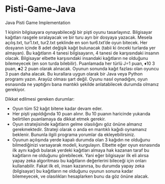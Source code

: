 # Pisti-Game-Java
Java Pisti Game Implementation

1 kişinin bilgisayara oynayabileceği bir pişti oyunu tasarlayınız. Bilgisayar kağıtları rasgele 
sıralayacak ve bir turu ayrı bir dosyaya yazacak. Mesela açılış.txt, tur1.txt, tur2.txt şeklinde en 
son tur6.txt’de oyun bitecek. Her dosyanın içinde 8 adet değişik kağıt bulunacak (tabii ki 
önceki turlarda yer almayan). Bu kağıtların 4 tanesi bilgisayarın, 4 tanesi de karşısındaki 
insanın olacak. Bilgisayar elbette karşısındaki insandaki kağıtların ne olduğunu bilemeyecek 
(en son turda bilebilir).
Puanlamada her türlü J=1 puan, ♦10 3 puan, ♣2 2 puan olarak alınacak. Oyunun sonunda 
kağıt fazlası olan oyuncu 3 puan daha alacak. 
Bu kurallara uygun olarak bir Java veya Python programı yazın. Arayüz olması şart değil. 
Oyunu nasıl oynadığını, oyun esnasında ne yaptığını bana mantıklı şekilde anlatabilecek 
durumda olmanız gerekiyor.

Dikkat edilmesi gereken durumlar:
- Oyun tüm 52 kağıt bitene kadar devam eder.
- Her pişti yapıldığında 10 puan alınır. Bu 10 puanın haricinde yukarıda belirtilen 
puanlamaya da dikkat etmek gerekir.
- Oyun stratejisinde kağıtların gelme olasılığını göz önüne almanız gerekmektedir. 
Strateji olarak o anda en mantıklı kağıdı oynamanız beklenir. Bununla ilgili programa 
yorumlar da ekleyebilirsiniz.
- Oyunun açılışında yerde kapalı durumda olan 3 kağıdın ne olduğunu bilmediğinizi varsayarak modeli, kurgulayın. Elbette eğer oyun esnasında ilk aynı kağıdı bularak yerdeki kağıtları almaya hak kazanan taraf bu kağıtların ne olduğunu görebilecek. Yani eğer bilgisayar ilk eli alırsa yapay zeka algoritması bu kağıtların değerlerini bileceği için onları kullanabilir. Fakat ilk eli, insan kazanırsa, bu durumda yapay zeka (bilgisayar) bu kağıtların ne olduğunu oyunun sonuna kadar bilemeyecek, ve olasılıkları hesaplarken bunu da göz önüne alacak.
